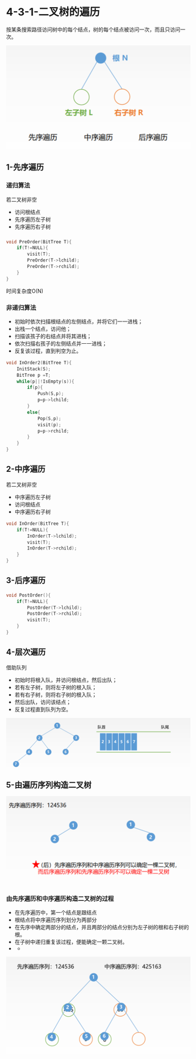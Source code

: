 # 4-3-1-二叉树的遍历

按某条搜索路径访问树中的每个结点，树的每个结点被访问一次，而且只访问一次。

![](../../.gitbook/assets/image%20%2814%29.png)

## 1-先序遍历

### 递归算法

若二叉树非空

* 访问根结点
* 先序遍历左子树
* 先序遍历右子树

### 

```c
void PreOrder(BitTree T){
    if(T!=NULL){
        visit(T);
        PreOrder(T->lchild);
        PreOrder(T->rchild);
    }
}
```

时间复杂度O\(N\)

### 非递归算法

* 初始时依次扫描根结点的左侧结点，并将它们一一进栈；
* 出栈一个结点，访问他；
* 扫描该孩子的右结点并将其进栈；
* 依次扫描右孩子的左侧结点并一一进栈；
* 反复该过程，直到判空为止。

```c
void InOrder2(BitTree T){
    InitStack(S);
    BitTree p =T;
    while(p||!IsEmpty(s)){
        if(p){
            Push(S,p);
            p=p->lchild;
        }
        else{
            Pop(S,p);
            visit(p);
            p=p->rchild;
        }
    }
}
```

## 2-中序遍历



若二叉树非空



* 中序遍历左子树
* 访问根结点
* 中序遍历右子树

```c
void InOrder(BitTree T){
    if(T!=NULL){
        InOrder(T->lchild);
        visit(T);
        InOrder(T->rchild);
    }
}
```

## 3-后序遍历



```c
void PostOrder(){
    if(T!=NULL){
        PostOrder(T->lchild);
        PostOrder(T->rchild);
        visit(T);
    }
}
```

## 4-层次遍历

借助队列

* 初始时将根入队，并访问根结点，然后出队；
* 若有左子树，则将左子树的根入队；
* 若有右子树，则将右子树的根入队；
* 然后出队，访问该结点；
* 反复过程直到队列为空。

![](../../.gitbook/assets/image%20%285%29.png)



## 5-由遍历序列构造二叉树

![](../../.gitbook/assets/image%20%28145%29.png)



### 由先序遍历和中序遍历构造二叉树的过程

* 在先序遍历中，第一个结点是跟结点
* 根结点将中序遍历序列划分为两部分
* 在先序中确定两部分的结点，并且两部分的结点分别为左子树的根和右子树的根。
* 在子树中递归重复该过程，便能确定一颗二叉树。
* * 
![](../../.gitbook/assets/image%20%2864%29.png)



